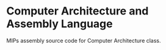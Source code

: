 # Computer Architecture and Assembly Language

MIPs assembly source code for Computer Architecture class.
